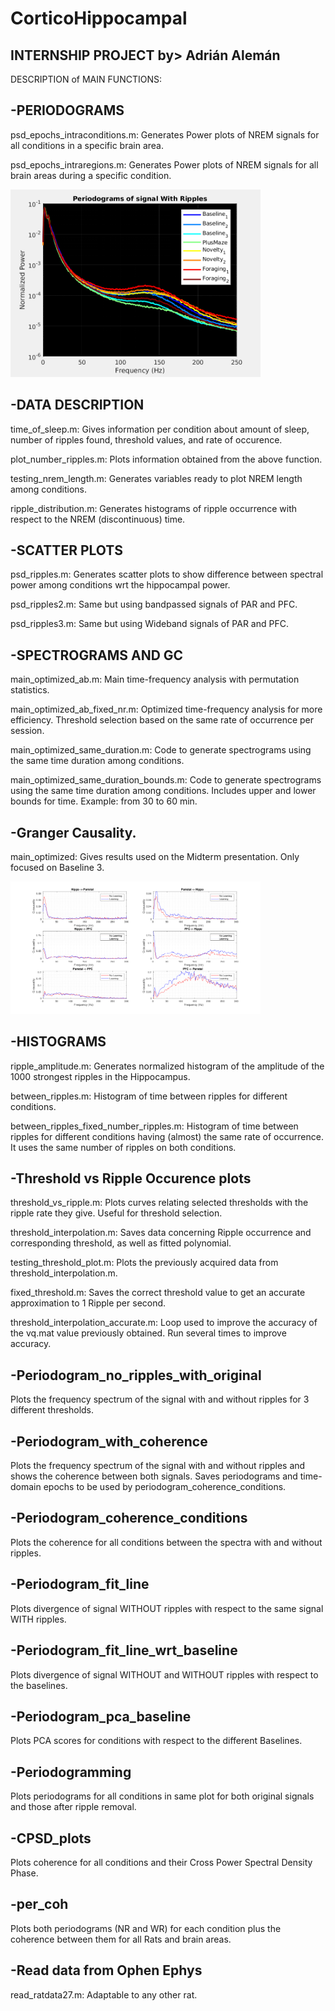 # CorticoHippocampal

INTERNSHIP PROJECT by> Adrián Alemán
--------------------------------
DESCRIPTION of MAIN FUNCTIONS:

-PERIODOGRAMS
---------------
psd_epochs_intraconditions.m: Generates Power plots of NREM signals for all conditions in a specific brain area. 

psd_epochs_intraregions.m: Generates Power plots of NREM signals for all brain areas during a specific condition. 

<!---![Alt text](250Hz_WithRipples_Hippocampus.png )--->
<img src="250Hz_WithRipples_Hippocampus.png" width="400">

-DATA DESCRIPTION
-----------------
time_of_sleep.m: Gives information per condition about amount of sleep, number of ripples found, threshold values, and rate of occurence.
 
plot_number_ripples.m: Plots information obtained from the above function. 

testing_nrem_length.m: Generates variables ready to plot NREM length among conditions. 

ripple_distribution.m: Generates histograms of ripple occurrence with respect to the NREM (discontinuous) time. 


-SCATTER PLOTS
--------------
psd_ripples.m: Generates scatter plots to show difference between spectral power among conditions wrt the hippocampal power. 

psd_ripples2.m: Same but using bandpassed signals of PAR and PFC.

psd_ripples3.m: Same but using Wideband signals of PAR and PFC.


-SPECTROGRAMS AND GC
--------------------
main_optimized_ab.m: Main time-frequency analysis with permutation statistics. 

main_optimized_ab_fixed_nr.m: Optimized time-frequency analysis for more efficiency. Threshold selection based on the same rate of occurrence per session. 

main_optimized_same_duration.m: Code to generate spectrograms using the same time duration among conditions. 

main_optimized_same_duration_bounds.m: Code to generate spectrograms using the same time duration among conditions. Includes upper and lower bounds for time. Example: from 30 to 60 min.  


-Granger Causality.
--------------------
main_optimized: Gives results used on the Midterm presentation. Only focused on Baseline 3. 

<!---![Alt text](gc_learn_nl_np.eps )--->
<img src="gc_learn_nl_np.png" width="400">


-HISTOGRAMS
----------------
ripple_amplitude.m: Generates normalized histogram of the amplitude of the 1000 strongest ripples in the Hippocampus. 

between_ripples.m: Histogram of time between ripples for different conditions. 

between_ripples_fixed_number_ripples.m: Histogram of time between ripples for different conditions having (almost) the same rate of occurrence. It uses the same number of ripples on both conditions.


-Threshold vs Ripple Occurence plots
------------------
threshold_vs_ripple.m: Plots curves relating selected thresholds with the ripple rate they give. Useful for threshold selection. 

threshold_interpolation.m: Saves data concerning Ripple occurrence and corresponding threshold, as well as fitted polynomial. 

testing_threshold_plot.m: Plots the previously acquired data from threshold_interpolation.m. 

fixed_threshold.m: Saves the correct threshold value to get an accurate approximation to 1 Ripple per second. 

threshold_interpolation_accurate.m: Loop used to improve the accuracy of the vq.mat value previously obtained. Run several times to improve accuracy. 


-Periodogram_no_ripples_with_original
------------------
Plots the frequency spectrum of the signal with and without ripples for 3 different thresholds. 

-Periodogram_with_coherence
------------------
Plots the frequency spectrum of the signal with and without ripples and shows the coherence between both signals. Saves periodograms and time-domain epochs to be used by periodogram_coherence_conditions.  

-Periodogram_coherence_conditions
------------------
Plots the coherence for all conditions between the spectra with and without ripples. 

-Periodogram_fit_line
------------------
Plots divergence of signal WITHOUT ripples with respect to the same signal WITH ripples. 

-Periodogram_fit_line_wrt_baseline
------------------
Plots divergence of signal WITHOUT and WITHOUT ripples with respect to the baselines.  

-Periodogram_pca_baseline
------------------
Plots PCA scores for conditions with respect to the different Baselines. 

-Periodogramming
------------------
Plots periodograms for all conditions in same plot for both original signals and those after ripple removal.  

-CPSD_plots
------------------
Plots coherence for all conditions and their Cross Power Spectral Density Phase. 

-per_coh
------------------
Plots both periodograms (NR and WR) for each condition plus the coherence between them for all Rats and brain areas. 

-Read data from Ophen Ephys
------------------
read_ratdata27.m: Adaptable to any other rat. 
